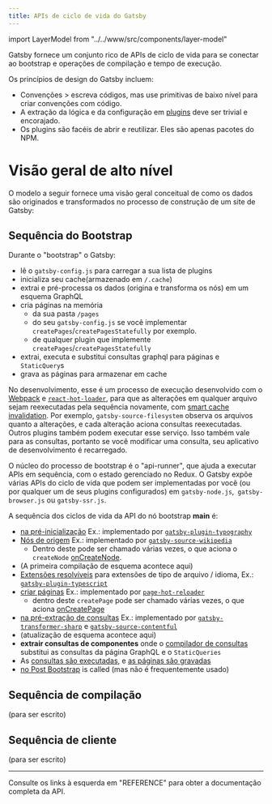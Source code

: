 ```yaml
---
title: APIs de ciclo de vida do Gatsby
---
```


import LayerModel from "../../www/src/components/layer-model"

Gatsby fornece um conjunto rico de APIs de ciclo de vida para se conectar ao bootstrap
e operações de compilação e tempo de execução.

Os princípios de design do Gatsby incluem:

- Convenções > escreva códigos, mas use primitivas de baixo nível para criar
  convenções com código.
- A extração da lógica e da configuração em [plugins](/docs/plugins/) deve ser
  trivial e encorajado.
- Os plugins são facéis de abrir e reutilizar. Eles são apenas pacotes do NPM.   

# Visão geral de alto nível

O modelo a seguir fornece uma visão geral conceitual de como os dados são originados e transformados no processo de construção de um site de Gatsby:

<LayerModel />

## Sequência do Bootstrap 

Durante o "bootstrap" o Gatsby:

- lê o `gatsby-config.js` para carregar a sua lista de plugins
- inicializa seu cache(armazenado em `/.cache`)
- extrai e pré-processa os dados (origina e transforma os nós) em um esquema GraphQL
- cria páginas na memória
  - da sua pasta `/pages`
  - do seu `gatsby-config.js` se você implementar `createPages`/`createPagesStatefully` por exemplo.
  - de qualquer plugin que implemente `createPages`/`createPagesStatefully`
- extrai, executa e substitui consultas graphql para páginas e `StaticQuery`s
- grava as páginas para armazenar em cache  

No desenvolvimento, esse é um processo de execução desenvolvido com o [Webpack](https://github.com/gatsbyjs/gatsby/blob/dd91b8dceb3b8a20820b15acae36529799217ae4/packages/gatsby/package.json#L128) e [`react-hot-loader`](https://github.com/gatsbyjs/gatsby/blob/dd91b8dceb3b8a20820b15acae36529799217ae4/packages/gatsby/package.json#L104), para que as alterações em qualquer arquivo sejam reexecutadas pela sequência novamente, com [smart cache invalidation](https://github.com/gatsbyjs/gatsby/blob/ffd8b2d691c995c760fe380769852bcdb26a2278/packages/gatsby/src/bootstrap/index.js#L141). Por exemplo, `gatsby-source-filesystem` observa os arquivos quanto a alterações, e cada alteração aciona consultas reexecutadas. Outros plugins também podem executar esse serviço.
Isso também vale para as consultas, portanto se você modificar uma consulta, seu aplicativo de desenvolvimento é recarregado. 

O núcleo do processo de bootstrap é o "api-runner", que ajuda a executar APIs em sequência, com o estado gerenciado no Redux. O Gatsby expõe várias APIs do ciclo de vida que podem ser implementadas por você (ou por qualquer um de seus plugins configurados) em `gatsby-node.js`,` gatsby-browser.js` ou `gatsby-ssr.js`.

A sequência dos ciclos de vida da API do nó bootstrap **main** é:

- [na pré-inicialização](/docs/node-apis/#onPreBootstrap) Ex.: implementado por [`gatsby-plugin-typography`](https://github.com/gatsbyjs/gatsby/blob/master/packages/gatsby-plugin-typography/src/gatsby-node.js)
- [Nós de origem](/docs/node-apis/#sourceNodes) Ex.: implementado por [`gatsby-source-wikipedia`](https://github.com/gatsbyjs/gatsby/blob/master/packages/gatsby-source-wikipedia/src/gatsby-node.js)
  - Dentro deste pode ser chamado várias vezes, o que aciona o `createNode` [onCreateNode](/docs/node-apis/#onCreateNode).
- (A primeira compilação de esquema acontece aqui)
- [Extensões resolvíveis](/docs/node-apis/#resolvableExtensions) para extensões de tipo de arquivo / idioma,  Ex.: [`gatsby-plugin-typescript`](https://github.com/gatsbyjs/gatsby/blob/master/packages/gatsby-plugin-typescript/src/gatsby-node.js)
- [criar páginas](/docs/node-apis/#createPages) Ex.: implementado por [`page-hot-reloader`](https://github.com/gatsbyjs/gatsby/blob/master/packages/gatsby/src/bootstrap/page-hot-reloader.js)
  - dentro deste `createPage` pode ser chamado várias vezes, o que aciona [onCreatePage](/docs/node-apis/#onCreatePage)
- [na pré-extração de consultas](/docs/node-apis/#onPreExtractQueries) Ex.: implementado por [`gatsby-transformer-sharp`](https://github.com/gatsbyjs/gatsby/blob/master/packages/gatsby-transformer-sharp/src/gatsby-node.js) e [`gatsby-source-contentful`](https://github.com/gatsbyjs/gatsby/blob/master/packages/gatsby-source-contentful/src/gatsby-node.js)
- (atualização de esquema acontece aqui)
- **extrair consultas de componentes** onde o [compilador de consultas](https://github.com/gatsbyjs/gatsby/blob/6de0e4408e14e599d4ec73948eb4153dc3cde849/packages/gatsby/src/internal-plugins/query-runner/query-compiler.js#L189) substitui as consultas da página GraphQL e o `StaticQueries`
- As [consultas são executadas](https://github.com/gatsbyjs/gatsby/blob/6de0e4408e14e599d4ec73948eb4153dc3cde849/packages/gatsby/src/internal-plugins/query-runner/page-query-runner.js#L120), e [as páginas são gravadas](https://github.com/gatsbyjs/gatsby/blob/master/packages/gatsby/src/query/redirects-writer.js)
- [no Post Bootstrap](/docs/node-apis/#onPostBootstrap) is called (mas não é frequentemente usado)

## Sequência de compilação

(para ser escrito)

## Sequência de cliente

(para ser escrito)

---

Consulte os links à esquerda em "REFERENCE" para obter a documentação completa da API.
